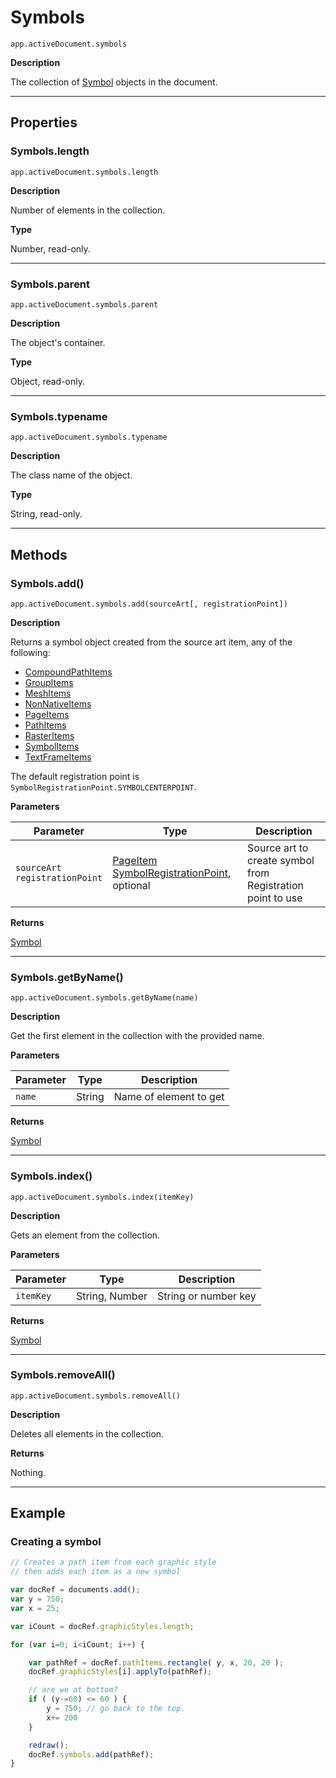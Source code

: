# Symbols

`app.activeDocument.symbols`

**Description**

The collection of [Symbol](./Symbol.md) objects in the document.

---

## Properties

### Symbols.length

`app.activeDocument.symbols.length`

**Description**

Number of elements in the collection.

**Type**

Number, read-only.

---

### Symbols.parent

`app.activeDocument.symbols.parent`

**Description**

The object's container.

**Type**

Object, read-only.

---

### Symbols.typename

`app.activeDocument.symbols.typename`

**Description**

The class name of the object.

**Type**

String, read-only.

---

## Methods

### Symbols.add()

`app.activeDocument.symbols.add(sourceArt[, registrationPoint])`

**Description**

Returns a symbol object created from the source art item, any of the following:

- [CompoundPathItems](./CompoundPathItems.md)
- [GroupItems](./GroupItems.md)
- [MeshItems](./MeshItems.md)
- [NonNativeItems](./NonNativeItems.md)
- [PageItems](./PageItems.md)
- [PathItems](./PathItems.md)
- [RasterItems](./RasterItems.md)
- [SymbolItems](./SymbolItems.md)
- [TextFrameItems](./TextFrameItems.md)

The default registration point is `SymbolRegistrationPoint.SYMBOLCENTERPOINT`.

**Parameters**

| Parameter                           | Type                                                                                                                                                           | Description                                                    |
|-------------------------------------|----------------------------------------------------------------------------------------------------------------------------------------------------------------|----------------------------------------------------------------|
| `sourceArt`<br/>`registrationPoint` | [PageItem](./PageItem.md)<br/>[SymbolRegistrationPoint](scripting-constants.md#jsobjref-scripting-constants-symbolregistrationpoint), optional | Source art to create symbol from<br/>Registration point to use |

**Returns**

[Symbol](./Symbol.md)

---

### Symbols.getByName()

`app.activeDocument.symbols.getByName(name)`

**Description**

Get the first element in the collection with the provided name.

**Parameters**

| Parameter   | Type   | Description            |
|-------------|--------|------------------------|
| `name`      | String | Name of element to get |

**Returns**

[Symbol](./Symbol.md)

---

### Symbols.index()

`app.activeDocument.symbols.index(itemKey)`

**Description**

Gets an element from the collection.

**Parameters**

| Parameter   | Type           | Description          |
|-------------|----------------|----------------------|
| `itemKey`   | String, Number | String or number key |

**Returns**

[Symbol](./Symbol.md)

---

### Symbols.removeAll()

`app.activeDocument.symbols.removeAll()`

**Description**

Deletes all elements in the collection.

**Returns**

Nothing.

---

## Example

### Creating a symbol

```javascript
// Creates a path item from each graphic style
// then adds each item as a new symbol

var docRef = documents.add();
var y = 750;
var x = 25;

var iCount = docRef.graphicStyles.length;

for (var i=0; i<iCount; i++) {

    var pathRef = docRef.pathItems.rectangle( y, x, 20, 20 );
    docRef.graphicStyles[i].applyTo(pathRef);

    // are we at bottom?
    if ( (y-=60) <= 60 ) {
        y = 750; // go back to the top.
        x+= 200
    }

    redraw();
    docRef.symbols.add(pathRef);
}
```
